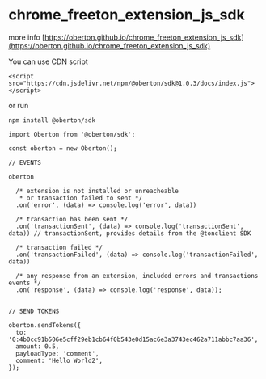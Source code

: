 # chrome_freeton_extension_js_sdk

more info [https://oberton.github.io/chrome_freeton_extension_js_sdk](https://oberton.github.io/chrome_freeton_extension_js_sdk)

You can use CDN script

`<script src="https://cdn.jsdelivr.net/npm/@oberton/sdk@1.0.3/docs/index.js"></script>`

or run

`npm install @oberton/sdk`


```
import Oberton from '@oberton/sdk';

const oberton = new Oberton();

// EVENTS

oberton

  /* extension is not installed or unreacheable
   * or transaction failed to sent */
  .on('error', (data) => console.log('error', data))

  /* transaction has been sent */
  .on('transactionSent', (data) => console.log('transactionSent', data)) // transactionSent, provides details from the @tonclient SDK

  /* transaction failed */
  .on('transactionFailed', (data) => console.log('transactionFailed', data))

  /* any response from an extension, included errors and transactions events */
  .on('response', (data) => console.log('response', data));


// SEND TOKENS

oberton.sendTokens({
  to: '0:4b0cc91b506e5cff29eb1cb64f0b543e0d15ac6e3a3743ec462a711abbc7aa36',
  amount: 0.5,
  payloadType: 'comment',
  comment: 'Hello World2',
});
```
